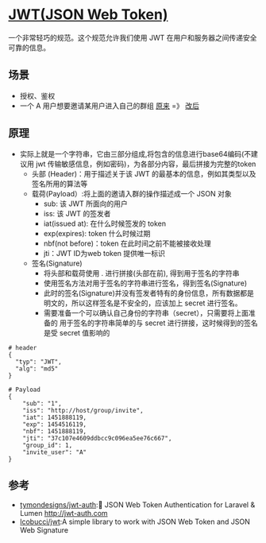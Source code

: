 # [JWT(JSON Web Token)](https://jwt.io/)

一个非常轻巧的规范。这个规范允许我们使用 JWT 在用户和服务器之间传递安全可靠的信息。

## 场景

* 授权、鉴权
* 一个 A 用户想要邀请某用户进入自己的群组 [原来](https://host/group/{group_id}/invite/{invite_user}) =》 [改后](https://host/group/invite/{token})

## 原理

* 实际上就是一个字符串，它由三部分组成,将包含的信息进行base64编码(不建议用 jwt 传输敏感信息，例如密码)，为各部分内容，最后拼接为完整的token
    * 头部 (Header)：用于描述关于该 JWT 的最基本的信息，例如其类型以及签名所用的算法等
    * 载荷(Payload）:将上面的邀请入群的操作描述成一个 JSON 对象
        - sub: 该 JWT 所面向的用户
        - iss: 该 JWT 的签发者
        - iat(issued at): 在什么时候签发的 token
        - exp(expires): token 什么时候过期
        - nbf(not before)：token 在此时间之前不能被接收处理
        - jti：JWT ID为web token 提供唯一标识
    * 签名(Signature)
        - 将头部和载荷使用 . 进行拼接(头部在前), 得到用于签名的字符串
        - 使用签名方法对用于签名的字符串进行签名，得到签名(Signature)
        - 此时的签名(Signature)并没有签发者特有的身份信息，所有数据都是明文的，所以这样签名是不安全的，应该加上 secret 进行签名。
        - 需要准备一个可以确认自己身份的字符串（secret），只需要将上面准备的 用于签名的字符串简单的与 secret 进行拼接，这时候得到的签名是受 secret 值影响的

```
# header
{
  "typ": "JWT",
  "alg": "md5"
}

# Payload
{
    "sub": "1",
    "iss": "http://host/group/invite",
    "iat": 1451888119,
    "exp": 1454516119,
    "nbf": 1451888119,
    "jti": "37c107e4609ddbcc9c096ea5ee76c667",
    "group_id": 1,
    "invite_user": "A"
}
```

## 参考

* [tymondesigns/jwt-auth](https://github.com/tymondesigns/jwt-auth):🔐 JSON Web Token Authentication for Laravel & Lumen http://jwt-auth.com
* [lcobucci/jwt](https://github.com/lcobucci/jwt):A simple library to work with JSON Web Token and JSON Web Signature
